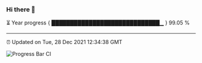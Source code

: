 ### Hi there 👋

⏳ Year progress { █████████████████████████████▁ } 99.05 %

---

⏰ Updated on Tue, 28 Dec 2021 12:34:38 GMT

![Progress Bar CI](https://github.com/ZhaoGui/ZhaoGui/workflows/Progress%20Bar%20CI/badge.svg)

